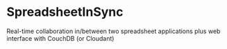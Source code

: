 # SpreadsheetInSync
Real-time collaboration in/between two spreadsheet applications plus web interface with CouchDB (or Cloudant)

